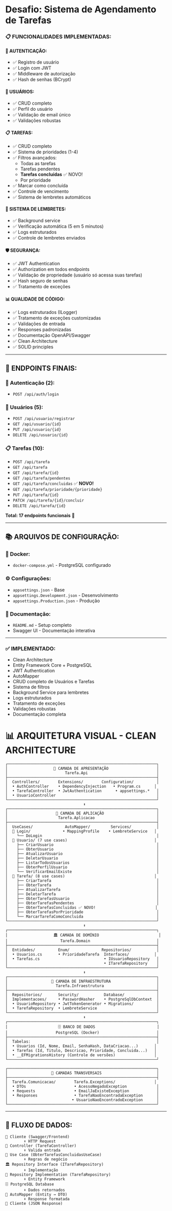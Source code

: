 # Desafio: Sistema de Agendamento de Tarefas
### **📋 FUNCIONALIDADES IMPLEMENTADAS:**

#### **🔐 AUTENTICAÇÃO:**
- ✅ Registro de usuário
- ✅ Login com JWT
- ✅ Middleware de autorização
- ✅ Hash de senhas (BCrypt)

#### **👤 USUÁRIOS:**
- ✅ CRUD completo
- ✅ Perfil do usuário
- ✅ Validação de email único
- ✅ Validações robustas

#### **📋 TAREFAS:**
- ✅ CRUD completo
- ✅ Sistema de prioridades (1-4)
- ✅ Filtros avançados:
  - Todas as tarefas
  - Tarefas pendentes
  - **Tarefas concluídas** ✅ NOVO!
  - Por prioridade
- ✅ Marcar como concluída
- ✅ Controle de vencimento
- ✅ Sistema de lembretes automáticos

#### **🔔 SISTEMA DE LEMBRETES:**
- ✅ Background service
- ✅ Verificação automática (5 em 5 minutos)
- ✅ Logs estruturados
- ✅ Controle de lembretes enviados

#### **🛡️ SEGURANÇA:**
- ✅ JWT Authentication
- ✅ Authorization em todos endpoints
- ✅ Validação de propriedade (usuário só acessa suas tarefas)
- ✅ Hash seguro de senhas
- ✅ Tratamento de exceções

#### **📊 QUALIDADE DE CÓDIGO:**
- ✅ Logs estruturados (ILogger)
- ✅ Tratamento de exceções customizadas
- ✅ Validações de entrada
- ✅ Responses padronizadas
- ✅ Documentação OpenAPI/Swagger
- ✅ Clean Architecture
- ✅ SOLID principles

---

## 🎯 ENDPOINTS FINAIS:

### **🔐 Autenticação (2):**
- `POST /api/auth/login`

### **👤 Usuários (5):**
- `POST /api/usuario/registrar`
- `GET /api/usuario/{id}`
- `PUT /api/usuario/{id}`
- `DELETE /api/usuario/{id}`

### **📋 Tarefas (10):**
- `POST /api/tarefa`
- `GET /api/tarefa`
- `GET /api/tarefa/{id}`
- `GET /api/tarefa/pendentes`
- `GET /api/tarefa/concluidas` ✅ **NOVO!**
- `GET /api/tarefa/prioridade/{prioridade}`
- `PUT /api/tarefa/{id}`
- `PATCH /api/tarefa/{id}/concluir`
- `DELETE /api/tarefa/{id}`

**Total: 17 endpoints funcionais** 🚀

---

## 📚 ARQUIVOS DE CONFIGURAÇÃO:

### **🐳 Docker:**
- `docker-compose.yml` - PostgreSQL configurado

### **⚙️ Configurações:**
- `appsettings.json` - Base
- `appsettings.Development.json` - Desenvolvimento  
- `appsettings.Production.json` - Produção

### **📖 Documentação:**
- `README.md` - Setup completo
- Swagger UI - Documentação interativa

---

### **✅ IMPLEMENTADO:**
- Clean Architecture
- Entity Framework Core + PostgreSQL  
- JWT Authentication
- AutoMapper
- CRUD completo de Usuários e Tarefas
- Sistema de filtros
- Background Service para lembretes
- Logs estruturados
- Tratamento de exceções
- Validações robustas
- Documentação completa


# 📊 ARQUITETURA VISUAL - CLEAN ARCHITECTURE

```
┌─────────────────────────────────────────────────────────────────┐
│                    🎯 CAMADA DE APRESENTAÇÃO                     │
│                         Tarefa.Api                              │
├─────────────────────────────────────────────────────────────────┤
│  Controllers/        Extensions/        Configuration/          │
│  • AuthController    • DependencyInjection   • Program.cs      │
│  • TarefaController  • JwtAuthentication      • appsettings.*   │
│  • UsuarioController                                            │
└─────────────────────────────────────────────────────────────────┘
                                  ⬇️
┌─────────────────────────────────────────────────────────────────┐
│                     🧠 CAMADA DE APLICAÇÃO                       │
│                      Tarefa.Aplicacao                           │
├─────────────────────────────────────────────────────────────────┤
│  UseCases/              AutoMapper/         Services/           │
│  📁 Login/              • MappingProfile    • LembreteService   │
│    └── DoLogin                                                  │
│  📁 Usuario/ (7 use cases)                                      │
│    ├── CriarUsuario                                             │
│    ├── ObterUsuario                                             │
│    ├── AtualizarUsuario                                         │
│    ├── DeletarUsuario                                           │
│    ├── ListarTodosUsuarios                                      │
│    ├── ObterPerfilUsuario                                       │
│    └── VerificarEmailExiste                                     │
│  📁 Tarefa/ (8 use cases)                                       │
│    ├── CriarTarefa                                              │
│    ├── ObterTarefa                                              │
│    ├── AtualizarTarefa                                          │
│    ├── DeletarTarefa                                            │
│    ├── ObterTarefasUsuario                                      │
│    ├── ObterTarefasPendentes                                    │
│    ├── ObterTarefasConcluidas ✅ NOVO!                          │
│    ├── ObterTarefasPorPrioridade                                │
│    └── MarcarTarefaComoConcluida                                │
└─────────────────────────────────────────────────────────────────┘
                                  ⬇️
┌─────────────────────────────────────────────────────────────────┐
│                    🏛️ CAMADA DE DOMÍNIO                          │
│                       Tarefa.Domain                             │
├─────────────────────────────────────────────────────────────────┤
│  Entidades/          Enum/              Repositorios/           │
│  • Usuarios.cs       • PrioridadeTarefa  Interfaces/           │
│  • Tarefas.cs                            • IUsuarioRepository   │
│                                          • ITarefaRepository    │
└─────────────────────────────────────────────────────────────────┘
                                  ⬇️
┌─────────────────────────────────────────────────────────────────┐
│                   🔧 CAMADA DE INFRAESTRUTURA                    │
│                     Tarefa.Infraestrutura                       │
├─────────────────────────────────────────────────────────────────┤
│  Repositorios/       Security/           Database/              │
│  Implementacoes/     • PasswordHasher    • PostgreSqlDbContext  │
│  • UsuarioRepository • JwtTokenGenerator • Migrations/          │
│  • TarefaRepository  • LembreteService                          │
└─────────────────────────────────────────────────────────────────┘
                                  ⬇️
┌─────────────────────────────────────────────────────────────────┐
│                      🗄️ BANCO DE DADOS                           │
│                     PostgreSQL (Docker)                         │
├─────────────────────────────────────────────────────────────────┤
│  Tabelas:                                                       │
│  • Usuarios (Id, Nome, Email, SenhaHash, DataCriacao...)       │
│  • Tarefas (Id, Titulo, Descricao, Prioridade, Concluida...)   │
│  • __EFMigrationsHistory (Controle de versões)                 │
└─────────────────────────────────────────────────────────────────┘

┌─────────────────────────────────────────────────────────────────┐
│                   📡 CAMADAS TRANSVERSAIS                        │
├─────────────────────────────────────────────────────────────────┤
│  Tarefa.Comunicacao/        Tarefa.Exceptions/                 │
│  • DTOs                     • AcessoNegadoException             │
│  • Requests                 • EmailJaExisteException            │
│  • Responses                • TarefaNaoEncontradaException      │
│                            • UsuarioNaoEncontradoException      │
└─────────────────────────────────────────────────────────────────┘
```

---

## 🔄 FLUXO DE DADOS:

```
📱 Cliente (Swagger/Frontend)
        ⬇️ HTTP Request
🎯 Controller (TarefaController)
        ⬇️ Valida entrada
🧠 Use Case (ObterTarefasConcluidasUseCase)
        ⬇️ Regras de negócio
🏛️ Repository Interface (ITarefaRepository)
        ⬇️ Implementação
🔧 Repository Implementation (TarefaRepository)
        ⬇️ Entity Framework
🗄️ PostgreSQL Database
        ⬇️ Dados retornados
🔧 AutoMapper (Entity → DTO)
        ⬇️ Response formatada
📱 Cliente (JSON Response)
